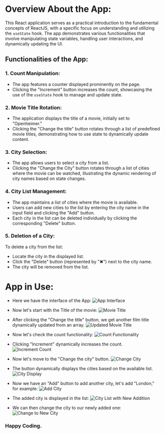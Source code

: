 # Overview About the App:
This React application serves as a practical introduction to the fundamental concepts of ReactJS, with a specific focus on understanding and utilizing the `useState` hook. The app demonstrates various functionalities that involve manipulating state variables, handling user interactions, and dynamically updating the UI.

## Functionalities of the App:

### 1. Count Manipulation:
   - The app features a counter displayed prominently on the page.
   - Clicking the "Increment" button increases the count, showcasing the use of the `useState` hook to manage and update state.

### 2. Movie Title Rotation:
   - The application displays the title of a movie, initially set to "Openheimer."
   - Clicking the "Change the title" button rotates through a list of predefined movie titles, demonstrating how to use state to dynamically update content.

### 3. City Selection:
   - The app allows users to select a city from a list.
   - Clicking the "Change the City" button rotates through a list of cities where the movie can be watched, illustrating the dynamic rendering of city names based on state changes.

### 4. City List Management:
   - The app maintains a list of cities where the movie is available.
   - Users can add new cities to the list by entering the city name in the input field and clicking the "Add" button.
   - Each city in the list can be deleted individually by clicking the corresponding "Delete" button.

### 5. Deletion of a City:
   To delete a city from the list:
   - Locate the city in the displayed list.
   - Click the "Delete" button (represented by "✖") next to the city name.
   - The city will be removed from the list.

# App in Use: 

- Here we have the interface of the App:
  ![App Interface](Images/image.png)

- Now let's start with the Title of the movie:
  ![Movie Title](Images/image-1.png)
- After clicking the "Change the title" button, we get another film title dynamically updated from an array.
  ![Updated Movie Title](Images/image-2.png)
- Now let's check the count functionality:
  ![Count Functionality](Images/image-3.png)
- Clicking "Increment" dynamically increases the count.
   ![Increment Count](Images/image-4.png)
- Now let's move to the "Change the city" button.
  ![Change City](Images/image-5.png)
- The button dynamically displays the cities based on the available list.
   ![City Display](Images/image-6.png)
- Now we have an "Add" button to add another city, let's add "London," for example:
  ![Add City](Images/image-7.png)
- The added city is displayed in the list:
  ![City List with New Addition](Images/image-8.png)
- We can then change the city to our newly added one:
  ![Change to New City](Images/image-9.png)

### Happy Coding.
